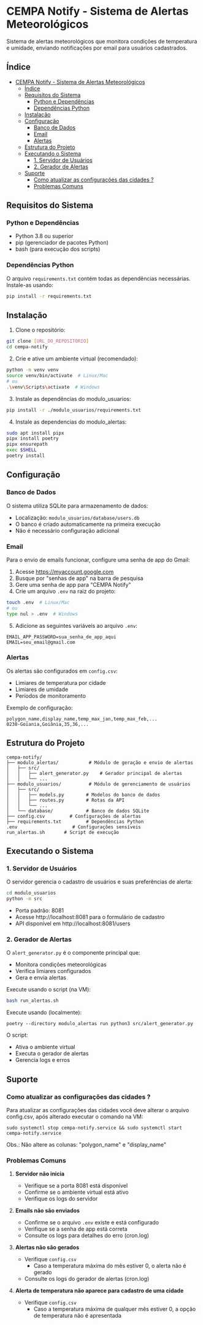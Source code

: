 # CEMPA Notify - Sistema de Alertas Meteorológicos

Sistema de alertas meteorológicos que monitora condições de temperatura e umidade, enviando notificações por email para usuários cadastrados.

## Índice
- [CEMPA Notify - Sistema de Alertas Meteorológicos](#cempa-notify---sistema-de-alertas-meteorológicos)
  - [Índice](#índice)
  - [Requisitos do Sistema](#requisitos-do-sistema)
    - [Python e Dependências](#python-e-dependências)
    - [Dependências Python](#dependências-python)
  - [Instalação](#instalação)
  - [Configuração](#configuração)
    - [Banco de Dados](#banco-de-dados)
    - [Email](#email)
    - [Alertas](#alertas)
  - [Estrutura do Projeto](#estrutura-do-projeto)
  - [Executando o Sistema](#executando-o-sistema)
    - [1. Servidor de Usuários](#1-servidor-de-usuários)
    - [2. Gerador de Alertas](#2-gerador-de-alertas)
  - [Suporte](#suporte)
    - [Como atualizar as configurações das cidades ?](#como-atualizar-as-configurações-das-cidades-)
    - [Problemas Comuns](#problemas-comuns)

## Requisitos do Sistema

### Python e Dependências
- Python 3.8 ou superior
- pip (gerenciador de pacotes Python)
- bash (para execução dos scripts)

### Dependências Python
O arquivo `requirements.txt` contém todas as dependências necessárias. Instale-as usando:
```bash
pip install -r requirements.txt
```

## Instalação

1. Clone o repositório:
```bash
git clone [URL_DO_REPOSITÓRIO]
cd cempa-notify
```

2. Crie e ative um ambiente virtual (recomendado):
```bash
python -m venv venv
source venv/bin/activate  # Linux/Mac
# ou
.\venv\Scripts\activate  # Windows
```

3. Instale as dependências do modulo_usuarios:
```bash
pip install -r ./modulo_usuarios/requirements.txt
```

4. Instale as dependencias do modulo_alertas:
```bash
sudo apt install pipx
pipx install poetry
pipx ensurepath
exec $SHELL
poetry install
```

## Configuração

### Banco de Dados
O sistema utiliza SQLite para armazenamento de dados:
- Localização: `modulo_usuarios/database/users.db`
- O banco é criado automaticamente na primeira execução
- Não é necessário configuração adicional

### Email
Para o envio de emails funcionar, configure uma senha de app do Gmail:

1. Acesse https://myaccount.google.com
2. Busque por "senhas de app" na barra de pesquisa
3. Gere uma senha de app para "CEMPA Notify"
4. Crie um arquivo `.env` na raiz do projeto:
```bash
touch .env  # Linux/Mac
# ou
type nul > .env  # Windows
```

5. Adicione as seguintes variáveis ao arquivo `.env`:
```env
EMAIL_APP_PASSWORD=sua_senha_de_app_aqui
EMAIL=seu_email@gmail.com
```

### Alertas
Os alertas são configurados em `config.csv`:
- Limiares de temperatura por cidade
- Limiares de umidade
- Períodos de monitoramento

Exemplo de configuração:
```csv
polygon_name,display_name,temp_max_jan,temp_max_feb,...
0230-Goiania,Goiânia,35,36,...
```

## Estrutura do Projeto

```
cempa-notify/
├── modulo_alertas/           # Módulo de geração e envio de alertas
│   ├── src/
│   │   ├── alert_generator.py    # Gerador principal de alertas
│   │   └── ...
├── modulo_usuarios/          # Módulo de gerenciamento de usuários
│   ├── src/
│   │   ├── models.py        # Modelos do banco de dados
│   │   ├── routes.py        # Rotas da API
│   │   └── ...
│   └── database/            # Banco de dados SQLite
├── config.csv         # Configurações de alertas
├── requirements.txt         # Dependências Python
.env                    # Configurações sensíveis
run_alertas.sh       # Script de execução
```

## Executando o Sistema

### 1. Servidor de Usuários
O servidor gerencia o cadastro de usuários e suas preferências de alerta:

```bash
cd modulo_usuarios
python -m src
```

- Porta padrão: 8081
- Acesse http://localhost:8081 para o formulário de cadastro
- API disponível em http://localhost:8081/users

### 2. Gerador de Alertas
O `alert_generator.py` é o componente principal que:
- Monitora condições meteorológicas
- Verifica limiares configurados
- Gera e envia alertas

Execute usando o script (na VM):
```bash
bash run_alertas.sh
```

Execute usando (localmente):
``` 
poetry --directory modulo_alertas run python3 src/alert_generator.py
```

O script:
- Ativa o ambiente virtual
- Executa o gerador de alertas
- Gerencia logs e erros

## Suporte

### Como atualizar as configurações das cidades ?

Para atualizar as configurações das cidades você deve alterar o arquivo config.csv, após alterado executar o comando na VM:

```
sudo systemctl stop cempa-notify.service && sudo systemctl start cempa-notify.service
```

Obs.: Não altere as colunas: "polygon_name" e "display_name"

### Problemas Comuns

1. **Servidor não inicia**
   - Verifique se a porta 8081 está disponível
   - Confirme se o ambiente virtual está ativo
   - Verifique os logs do servidor

2. **Emails não são enviados**
   - Confirme se o arquivo `.env` existe e está configurado
   - Verifique se a senha de app está correta
   - Consulte os logs para detalhes do erro (cron.log)

3. **Alertas não são gerados**
   - Verifique `config.csv`
      - Caso a temperatura máxima do mês estiver 0, o alerta não é gerado
   - Consulte os logs do gerador de alertas (cron.log)

4. **Alerta de temperatura não aparece para cadastro de uma cidade**
   - Verifique `config.csv`
      - Caso a temperatura máxima de qualquer mês estiver 0, a opção de temperatura não é apresentada